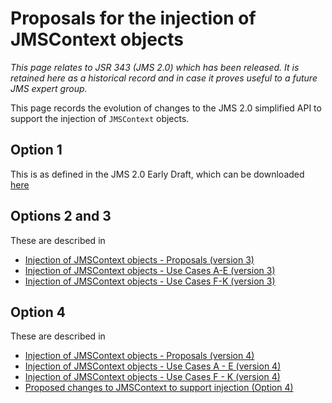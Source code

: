 # Proposals for the injection of JMSContext objects

_This page relates to JSR 343 (JMS 2.0) which has been released. It is retained here as a historical record and in case it proves useful to a future JMS expert group._

This page records the evolution of changes to the JMS 2.0 simplified API to support the injection of `JMSContext` objects.

## Option 1 

This is as defined in the JMS 2.0 Early Draft, which can be downloaded [here](http://jcp.org/aboutJava/communityprocess/edr/jsr343/index.html)

## Options 2 and 3 

These are described in 

* [Injection of JMSContext objects - Proposals (version 3)](JMSContextScopeProposals)
* [Injection of JMSContext objects - Use Cases A-E (version 3)](JMSContextScopeProposals2)
* [Injection of JMSContext objects - Use Cases F-K (version 3)](JMSContextScopeProposals3)

## Option 4

These are described in

* [Injection of JMSContext objects - Proposals (version 4)](JMSContextScopeProposalsv4p1)
* [Injection of JMSContext objects - Use Cases A - E (version 4)](JMSContextScopeProposalsv4p2)
* [Injection of JMSContext objects - Use Cases F - K (version 4)](JMSContextScopeProposalsv4p3)
* [Proposed changes to JMSContext to support injection (Option 4)](JMSContextScopeProposalsv4p4)
